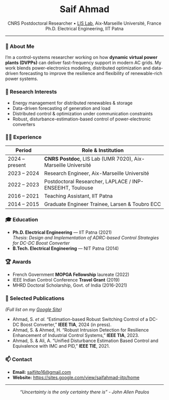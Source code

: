 <h1 align="center">Saif Ahmad</h1>
<p align="center">
  CNRS Postdoctoral Researcher • <a href="https://www.lis-lab.fr">LIS Lab</a>, Aix-Marseille Université, France<br>
  Ph.D. Electrical Engineering, IIT Patna
</p>

---

### 👋 About Me
I’m a control-systems researcher working on how **dynamic virtual power plants (DVPPs)** can deliver fast-frequency support in modern AC grids. My work blends power-electronics modeling, distributed optimization and data-driven forecasting to improve the resilience and flexibility of renewable-rich power systems.

### 🔬 Research Interests
- Energy management for distributed renewables & storage  
- Data-driven forecasting of generation and load  
- Distributed control & optimization under communication constraints  
- Robust, disturbance-estimation-based control of power-electronic converters  

### 🧑‍💼 Experience
| Period | Role & Institution |
|--------|-------------------|
| 2024 – present | **CNRS Postdoc**, LIS Lab (UMR 7020), Aix-Marseille Université |
| 2023 – 2024 | Research Engineer, Aix-Marseille Université |
| 2022 – 2023 | Postdoctoral Researcher, LAPLACE / INP-ENSEEIHT, Toulouse |
| 2016 – 2021 | Teaching Assistant, IIT Patna |
| 2014 – 2015 | Graduate Engineer Trainee, Larsen & Toubro ECC |

### 🎓 Education
- **Ph.D. Electrical Engineering** — IIT Patna (2021)  
  *Thesis*: *Design and Implementation of ADRC-based Control Strategies for DC-DC Boost Converter*  
- **B.Tech. Electrical Engineering** — NIT Patna (2014)

### 🏆 Awards
- French Government **MOPGA Fellowship** laureate (2022)  
- IEEE Indian Control Conference **Travel Grant** (2019)  
- MHRD Doctoral Scholarship, Govt. of India (2016-2021)

### 📄 Selected Publications
*(Full list on my [Google Site](https://sites.google.com/view/saifahmad-iitp/home))*  
- Ahmad, S. *et al.* “Estimation-based Robust Switching Control of a DC-DC Boost Converter,” **IEEE TIA**, 2024 (in press).  
- Ahmad, S. & Ahmed, H. “Robust Intrusion Detection for Resilience Enhancement of Industrial Control Systems,” **IEEE TIA**, 2023.  
- Ahmad, S. & Ali, A. “Unified Disturbance Estimation Based Control and Equivalence with IMC and PID,” **IEEE TIE**, 2021.


### 📫 Contact
- **Email:** saifiitp16@gmail.com  
- **Website:** <https://sites.google.com/view/saifahmad-iitp/home>

---

<p align="center">
  <em>“Uncertainty is the only certainty there is” - John Allen Paulos</em>
</p>

